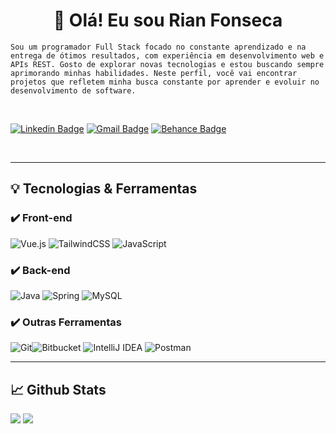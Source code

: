 <h1 align="center">👋 Olá! Eu sou Rian Fonseca</h1>

<p ><code>Sou um programador Full Stack focado no constante aprendizado e na entrega de ótimos resultados, com experiência em desenvolvimento web e APIs REST. Gosto de explorar novas tecnologias e estou buscando sempre aprimorando minhas habilidades. Neste perfil, você vai encontrar projetos que refletem minha busca constante por aprender e evoluir no desenvolvimento de software.
</code></p>

<br>

<div>
  
  [![Linkedin Badge](https://img.shields.io/badge/LinkedIn-0077B5?style=for-the-badge&logo=linkedin&logoColor=white)](https://www.linkedin.com/in/rian-fonseca-9b3683290/)
  [![Gmail Badge](https://img.shields.io/badge/Gmail-D14836?style=for-the-badge&logo=gmail&logoColor=white)](mailto:rian.sfonsecaa@gmail.com)
  [![Behance Badge](https://img.shields.io/badge/Currículo-2F4F4F?style=for-the-badge&logo=google-docs&logoColor=white)]([uploads/Currículo-Rian-Fonseca.pdf](https://github.com/user-attachments/files/17283518/Curriculo-Rian-Fonseca.pdf))
  
</div>

<br>

---

## :bulb: Tecnologias & Ferramentas

### :heavy_check_mark: Front-end
![Vue.js](https://img.shields.io/badge/vuejs-%2335495e.svg?style=for-the-badge&logo=vuedotjs&logoColor=%234FC08D) ![TailwindCSS](https://img.shields.io/badge/tailwindcss-%2338B2AC.svg?style=for-the-badge&logo=tailwind-css&logoColor=white) 	![JavaScript](https://img.shields.io/badge/javascript-%23323330.svg?style=for-the-badge&logo=javascript&logoColor=%23F7DF1E)

### :heavy_check_mark: Back-end
![Java](https://img.shields.io/badge/java-%23ED8B00.svg?style=for-the-badge&logo=openjdk&logoColor=white) ![Spring](https://img.shields.io/badge/spring-%236DB33F.svg?style=for-the-badge&logo=spring&logoColor=white) ![MySQL](https://img.shields.io/badge/mysql-4479A1.svg?style=for-the-badge&logo=mysql&logoColor=white)

### :heavy_check_mark: Outras Ferramentas
![Git](https://img.shields.io/badge/git-%23F05033.svg?style=for-the-badge&logo=git&logoColor=white)![Bitbucket](https://img.shields.io/badge/bitbucket-%230047B3.svg?style=for-the-badge&logo=bitbucket&logoColor=white) ![IntelliJ IDEA](https://img.shields.io/badge/IntelliJIDEA-000000.svg?style=for-the-badge&logo=intellij-idea&logoColor=white) ![Postman](https://img.shields.io/badge/Postman-FF6C37?style=for-the-badge&logo=postman&logoColor=white)

---

## :chart_with_upwards_trend: Github Stats

<p>
  
  <img src="https://github-readme-stats.vercel.app/api?username=RianFonsecaa&show_icons=true&theme=tokyonight">
  <img src="https://github-readme-stats.vercel.app/api/top-langs/?username=RianFonsecaa&count_private=true&hide=html,css,ejs&theme=tokyonight">

</p>
